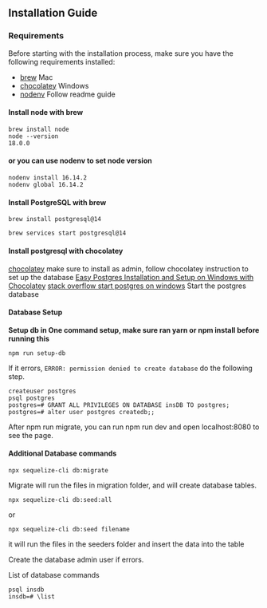 ## Installation Guide

### Requirements

Before starting with the installation process, make sure you have the following requirements installed:

- [brew](https://brew.sh/) Mac
- [chocolatey](https://chocolatey.org/) Windows
- [nodenv](https://github.com/nodenv/nodenv) Follow readme guide

#### Install node with brew

```shell
brew install node
node --version
18.0.0
```

#### or you can use nodenv to set node version

```shell
nodenv install 16.14.2
nodenv global 16.14.2
```

#### Install PostgreSQL with brew

```shell
brew install postgresql@14
```

```shell
brew services start postgresql@14
```

#### Install postgresql with chocolatey

[chocolatey](https://community.chocolatey.org/packages/postgresql) make sure to install as admin, follow chocolatey instruction to set up the database
[Easy Postgres Installation and Setup on Windows with Chocolatey](https://danabases.net/posts/2020-2-15-postgres-chocolatey/)
[stack overflow start postgres on windows](https://stackoverflow.com/questions/36629963/how-can-i-start-postgresql-on-windows)
Start the postgres database

#### Database Setup

**Setup db in One command setup, make sure ran yarn or npm install before running this**

```shell
npm run setup-db
```

If it errors, `ERROR: permission denied to create database` do the following step.

```shell
createuser postgres
psql postgres
postgres=# GRANT ALL PRIVILEGES ON DATABASE insDB TO postgres;
postgres=# alter user postgres createdb;;
```

After npm run migrate, you can run npm run dev and open localhost:8080 to see the page.

#### Additional Database commands

```shell
npx sequelize-cli db:migrate
```

Migrate will run the files in migration folder, and will create database tables.

```shell
npx sequelize-cli db:seed:all
```

or

```shell
npx sequelize-cli db:seed filename
```

it will run the files in the seeders folder and insert the data into the table

Create the database admin user if errors.

List of database commands

```shell
psql insdb
insdb=# \list
```
